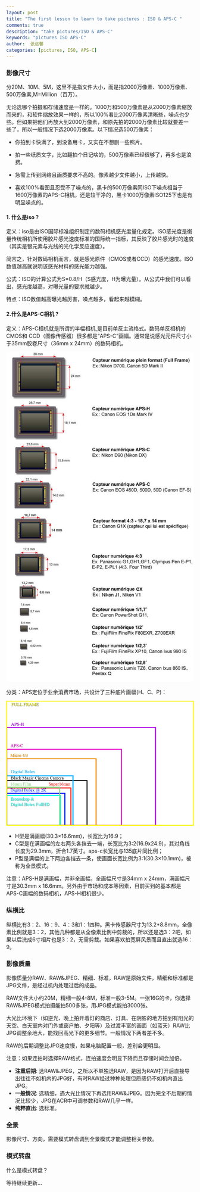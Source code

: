 ```yaml
---
layout: post
title: "The first lesson to learn to take pictures : ISO & APS-C "
comments: true
description: "take pictures/ISO & APS-C"
keywords: "pictures ISO APS-C"
author:  张远馨
categories: [pictures, ISO, APS-C]
---
```


### 影像尺寸
    
分20M、10M、5M，这里不是指文件大小，而是指2000万像素、1000万像素、500万像素,M=Million（百万）。

无论选哪个拍摄和存储速度是一样的。1000万和500万像素是从2000万像素缩放而来的，和软件缩放效果一样的，所以100%看比2000万像素清晰些，噪点也少些。但如果把他们再放大到2000万像素，和原先拍的2000万像素比较就要差一些了，所以一般情况下选2000万像素。以下情况选500万像素：
    
- 你拍到卡快满了，到没备用卡，又实在不想删一些照片。
    
- 拍一些纸质文字，比如翻拍个日记啥的，500万像素已经很够了，再多也是浪费。

- 急需上传到网络且画质要求不高的。像素越少文件越小，上传越快。

- 喜欢100%看图且忍受不了噪点的，黑卡的500万像素同ISO下噪点相当于1600万像素的APS-C相机，还是较干净的，黑卡1000万像素ISO125下也是有明显噪点的。


#### 1. 什么是iso ?

定义：iso是由ISO国际标准组织制定的数码相机感光度量化规定。ISO感光度是衡量传统相机所使用胶片感光速度标准的国际统一指标，其反映了胶片感光时的速度（其实是银元素与光线的光化学反应速度）。

简言之，针对数码相机而言，就是感光原件（CMOS或者CCD）的感光速度。ISO数值越高就说明该感光材料的感光能力越强。

公式：ISO的计算公式为S=0.8/H（S感光度，H为曝光量）。从公式中我们可以看出，感光度越高，对曝光量的要求就越少。

特点：ISO数值越高曝光越厉害，噪点越多，看起来越模糊。

#### 2.什么是APS-C相机 ?

定义：APS-C相机就是所谓的半幅相机,是目前单反主流格式。数码单反相机的CMOS和 CCD（图像传感器）很多都是“APS-C”画幅。通常是说感光元件尺寸小于35mm胶卷尺寸（36mm x 24mm）的数码相机。

![aps-c](/assets/images/2016-12-06/aps-cmos.jpg)

分类：APS定位于业余消费市场，共设计了三种底片画幅(H、C、P)：

![aps-c](/assets/images/2016-12-06/aps-c.jpg)

- H型是满画幅(30.3×16.6mm)，长宽比为16:9；
- C型是在满画幅的左右两头各挡去一端，长宽比为3:2(16.9x24.9)，其对角线长度为29.3mm，折合1.7英寸。aps-c长宽比与135底片同比例；
- P型是满幅的上下两边各挡去一条，使画面长宽比例为3:1(30.3×10.1mm)，被称为全景模式。

注意：APS-H是满画幅，并非全画幅，全画幅尺寸是34mm x 24mm，满画幅尺寸是30.3mm x 16.6mm。另外由于市场和成本等因素，目前买到的基本都是APS-C画幅的数码相机，APS-H相机很少。

### 纵横比

纵横比有3：2、16：9、4：3和1：1四种。黑卡传感器尺寸为13.2*8.8mm，全像素比例就是3：2，其他几种都是从全像素比例中剪裁的，所以还是选3：2吧，如果以后洗成6寸相片也是3：2，无需剪裁。如果喜欢拍宽屏风景而且直出就选16：9。

### 影像质量

影像质量分RAW、RAW&JPEG、精细、标准，RAW是原始文件，精细和标准都是JPG文件，是经过机内处理过后的成品。

RAW文件大小约20M，精细一般4-8M，标准一般3-5M。一张16G的卡，你选择RAW&JPEG模式拍摄能拍500多张，用JPG模式能拍3000张。

大光比环境下（如逆光、晚上拍开着灯的商店、灯具、在阴影的地方拍到有阳光的天空、白天室内对门外或窗户拍、夕阳等）及过渡丰富的画面（如蓝天）RAW比JPG调整余地大，能找回高光下的更多细节。一般情况下两者差不多。

RAW的后期调整比JPG速度慢，如果电脑配置一般，差别会更明显。

注意：如果连拍时选择RAW格式，连拍速度会明显下降而且存储时间会加倍。

- **注重后期**: 选RAW&JPEG，之所以不单独选RAW，是因为RAW打开后直接导出往往不如机内的JPG好，有时RAW经过种种处理但质感仍不如机内直出JPG。
- **一般情况**: 选精细，遇大光比情况下再选用RAW&JPEG。因为完全不后期的情况比较少，JPG在ACR中可调参数和RAW几乎一样。
- **纯粹直出**: 选标准。

### 全景

影像尺寸、方向，需要模式转盘调到全景模式才能调整相关参数。

### 模式转盘
什么是模式转盘？

等待继续更新...